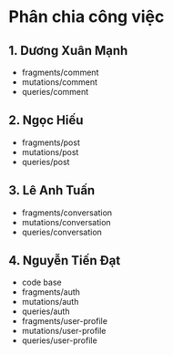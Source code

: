 # Phân chia công việc

## 1. Dương Xuân Mạnh
- fragments/comment
- mutations/comment
- queries/comment

## 2. Ngọc Hiếu
- fragments/post
- mutations/post
- queries/post

## 3. Lê Anh Tuấn
- fragments/conversation
- mutations/conversation
- queries/conversation

## 4. Nguyễn Tiến Đạt
- code base
- fragments/auth
- mutations/auth
- queries/auth
- fragments/user-profile
- mutations/user-profile
- queries/user-profile
